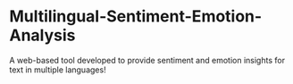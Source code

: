 # Multilingual-Sentiment-Emotion-Analysis
A web-based tool developed to provide sentiment and emotion insights for text in multiple languages!
